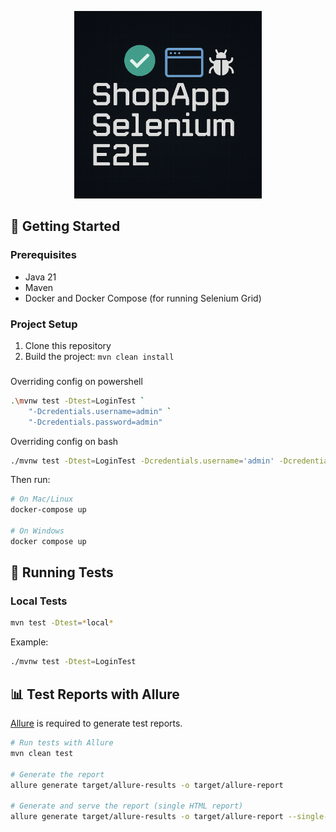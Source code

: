 <p align="center">
  <img src="src\resources\ShopApp_Selenf.png" alt="ShopApp Selenium E2E Logo" width="300"/>
</p>


## 🚀 Getting Started

### Prerequisites

- Java 21
- Maven
- Docker and Docker Compose (for running Selenium Grid)

### Project Setup

1. Clone this repository
2. Build the project: `mvn clean install`

###

Overriding config on powershell
```bash
.\mvnw test -Dtest=LoginTest `
    "-Dcredentials.username=admin" `
    "-Dcredentials.password=admin"
```

Overriding config on bash
```bash
./mvnw test -Dtest=LoginTest -Dcredentials.username='admin' -Dcredentials.password='admin'
```

Then run:

```bash
# On Mac/Linux
docker-compose up

# On Windows
docker compose up
```

## 🧪 Running Tests

### Local Tests

```bash
mvn test -Dtest=*local*
```

Example:
```bash
./mvnw test -Dtest=LoginTest
```

## 📊 Test Reports with Allure

[Allure](https://allurereport.org/docs/gettingstarted-installation/) is required to generate test reports.

```bash
# Run tests with Allure
mvn clean test

# Generate the report
allure generate target/allure-results -o target/allure-report

# Generate and serve the report (single HTML report)
allure generate target/allure-results -o target/allure-report --single-file
```
